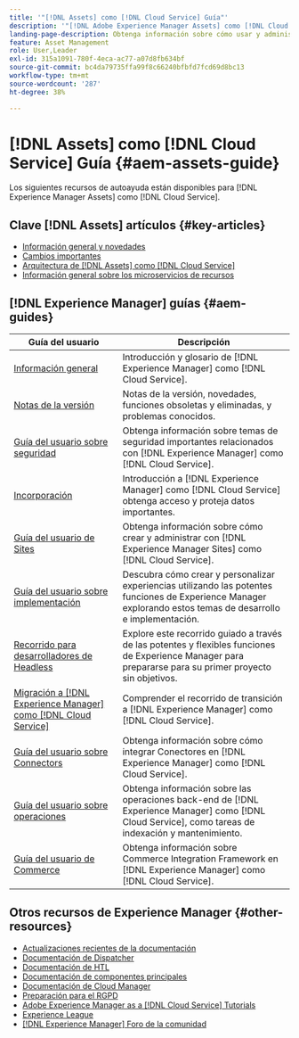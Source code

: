```yaml
---
title: '"[!DNL Assets] como [!DNL Cloud Service] Guía"'
description: '"[!DNL Adobe Experience Manager Assets] como [!DNL Cloud Service] recursos de autoayuda y vínculos a documentación"'
landing-page-description: Obtenga información sobre cómo usar y administrar Experience Manager Assets as a Cloud Service.
feature: Asset Management
role: User,Leader
exl-id: 315a1091-780f-4eca-ac77-a07d8fb634bf
source-git-commit: bc4da79735ffa99f8c66240bfbfd7fcd69d8bc13
workflow-type: tm+mt
source-wordcount: '287'
ht-degree: 38%

---
```


# [!DNL Assets] como [!DNL Cloud Service] Guía {#aem-assets-guide}

Los siguientes recursos de autoayuda están disponibles para [!DNL Experience Manager Assets] como [!DNL Cloud Service].

## Clave [!DNL Assets] artículos {#key-articles}

* [Información general y novedades](overview.md)
* [Cambios importantes](/help/assets/assets-cloud-changes.md)
* [Arquitectura de [!DNL Assets] como [!DNL Cloud Service]](architecture.md)
* [Información general sobre los microservicios de recursos](/help/assets/asset-microservices-overview.md)

## [!DNL Experience Manager] guías {#aem-guides}

| Guía del usuario | Descripción |
|---|---|
| [Información general](/help/overview/home.md) | Introducción y glosario de [!DNL Experience Manager] como [!DNL Cloud Service]. |
| [Notas de la versión](/help/release-notes/home.md) | Notas de la versión, novedades, funciones obsoletas y eliminadas, y problemas conocidos. |
| [Guía del usuario sobre seguridad](/help/security/home.md) | Obtenga información sobre temas de seguridad importantes relacionados con [!DNL Experience Manager] como [!DNL Cloud Service]. |
| [Incorporación](/help/onboarding/home.md) | Introducción a [!DNL Experience Manager] como [!DNL Cloud Service] obtenga acceso y proteja datos importantes. |
| [Guía del usuario de Sites](/help/sites-cloud/home.md) | Obtenga información sobre cómo crear y administrar con [!DNL Experience Manager Sites] como [!DNL Cloud Service]. |
| [Guía del usuario sobre implementación](/help/implementing/home.md) | Descubra cómo crear y personalizar experiencias utilizando las potentes funciones de Experience Manager explorando estos temas de desarrollo e implementación. |
| [Recorrido para desarrolladores de Headless](/help/journey-headless/developer/overview.md) | Explore este recorrido guiado a través de las potentes y flexibles funciones de Experience Manager para prepararse para su primer proyecto sin objetivos. |
| [Migración a [!DNL Experience Manager] como [!DNL Cloud Service]](/help/journey-migration/getting-started.md) | Comprender el recorrido de transición a [!DNL Experience Manager] como [!DNL Cloud Service]. |
| [Guía del usuario sobre Connectors](/help/connectors/home.md) | Obtenga información sobre cómo integrar Conectores en [!DNL Experience Manager] como [!DNL Cloud Service]. |
| [Guía del usuario sobre operaciones](/help/operations/home.md) | Obtenga información sobre las operaciones back-end de [!DNL Experience Manager] como [!DNL Cloud Service], como tareas de indexación y mantenimiento. |
| [Guía del usuario de Commerce](/help/commerce-cloud/home.md) | Obtenga información sobre Commerce Integration Framework en [!DNL Experience Manager] como [!DNL Cloud Service]. |

## Otros recursos de Experience Manager {#other-resources}

* [Actualizaciones recientes de la documentación](https://experienceleague.adobe.com/docs/experience-manager-release-information/aem-release-updates/doc-updates/documentation-updates.html#aem-as-a-cloud-service)
* [Documentación de Dispatcher](/help/implementing/dispatcher/overview.md)
* [Documentación de HTL](https://experienceleague.adobe.com/docs/experience-manager-htl/using/overview.html?lang=es)
* [Documentación de componentes principales](https://experienceleague.adobe.com/docs/experience-manager-core-components/using/introduction.html?lang=es)
* [Documentación de Cloud Manager](https://experienceleague.adobe.com/docs/experience-manager-cloud-manager/using/introduction-to-cloud-manager.html?lang=es)
* [Preparación para el RGPD](/help/compliance/data-privacy-and-protection-readiness/aem-readiness.md)
* [Adobe Experience Manager as a [!DNL Cloud Service] Tutorials](https://experienceleague.adobe.com/docs/experience-manager-learn/cloud-service/overview.html?lang=es)
* [Experience League](https://experienceleague.adobe.com/?promoid=K42KVXHD&amp;mv=other#recommended/solutions/experience-manager)
* [[!DNL Experience Manager] Foro de la comunidad](https://experienceleaguecommunities.adobe.com/t5/adobe-experience-manager/ct-p/adobe-experience-manager-community)
